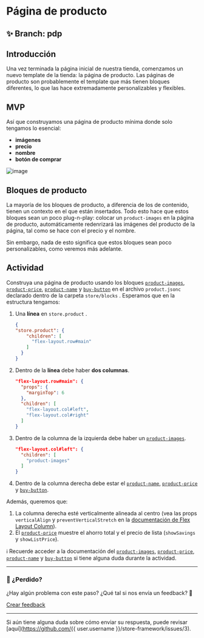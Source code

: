 # Página de producto

## :sparkles: **Branch:** pdp

## Introducción

Una vez terminada la página inicial de nuestra tienda, comenzamos un nuevo template de la tienda: la página de producto. Las páginas de producto son probablemente el template que más tienen bloques diferentes, lo que las hace extremadamente personalizables y flexibles.

## MVP

Así que construyamos una página de producto mínima donde solo tengamos lo esencial:

- **imágenes**
- **precio**
- **nombre**
- **botón de comprar**

![image](https://user-images.githubusercontent.com/18701182/69375575-6b632780-0c87-11ea-85d2-41e1e858a33e.png)

## Bloques de producto

La mayoría de los bloques de producto, a diferencia de los de contenido, tienen un contexto en el que están insertados. Todo esto hace que estos bloques sean un poco plug-n-play: colocar un `product-images` en la página de producto, automáticamente redenrizará las imágenes del producto de la página, tal como se hace con el precio y el nombre.

Sin embargo, nada de esto significa que estos bloques sean poco personalizables, como veremos más adelante.

## Actividad

Construya una página de producto usando los bloques [`product-images`](https://vtex.io/docs/components/product-related/vtex.store-components/product-images), [`product-price`](https://vtex.io/docs/components/product-related/vtex.store-components/product-price), [`product-name`](https://vtex.io/docs/components/product-related/vtex.store-components/product-name) y [`buy-button`](https://vtex.io/docs/app/vtex.store-components/buy-button) en el archivo `product.jsonc` declarado dentro de la carpeta `store/blocks` . Esperamos que en la estructura tengamos:  

1. Una **línea** en `store.product` .

    ```json
    {
    "store.product": {
        "children": [
          "flex-layout.row#main"
        ]
      }
    }
    ```

2. Dentro de la **línea** debe haber **dos columnas**.

    ```json
    "flex-layout.row#main": { 
      "props": { 
        "marginTop": 6
      },
      "children": [
        "flex-layout.col#left",
        "flex-layout.col#right"
      ]
    }
    ```

3. Dentro de la columna de la izquierda debe haber un [`product-images`](https://vtex.io/docs/components/all/vtex.store-components/product-images).

    ```json
    "flex-layout.col#left": {
      "children": [
        "product-images"
      ]
    }
    ```

4. Dentro de la columna derecha debe estar el [`product-name`](https://vtex.io/docs/components/all/vtex.store-components/product-name), [`product-price`](https://vtex.io/docs/components/all/vtex.store-components/product-price) y [`buy-button`](https://vtex.io/docs/app/vtex.store-components/buy-button).

Además, queremos que:

1. La columna derecha esté verticalmente alineada al centro (vea las props `verticalAlign` y `preventVerticalStretch` en la [documentación de Flex Layout Column](https://vtex.io/docs/app/vtex.flex-layout#flex-layoutcol)).
2. El [`product-price`](https://vtex.io/docs/components/all/vtex.store-components/product-price#configuration) muestre el ahorro total y el precio de lista (`showSavings` y `showListPrice`).

:information_source: Recuerde acceder a la documentación del  [`product-images`](https://vtex.io/docs/components/product-related/vtex.store-components/product-images), [`product-price`](https://vtex.io/docs/components/product-related/vtex.store-components/product-price), [`product-name`](https://vtex.io/docs/components/product-related/vtex.store-components/product-name) y [`buy-button`](https://vtex.io/docs/app/vtex.store-components/buy-button)  si tiene alguna duda durante la actividad. 

---

### :no_entry_sign: ¿Perdido? 

¿Hay algún problema con este paso? ¿Qué tal si nos envía un feedback? :pray:

[Crear feedback](https://docs.google.com/forms/d/e/1FAIpQLSeaWrm0Hogm-txm5Ww6mUa68eDuE3WnpFjUSVJ3Wi3dnmCb7A/viewform?usp=pp_url&entry.1784529524=P%C3%A1gina+de+produto) 

----

Si aún tiene alguna duda sobre cómo enviar su respuesta, puede revisar [aquí](https://github.com/{{ user.username }}/store-framework/issues/3).
